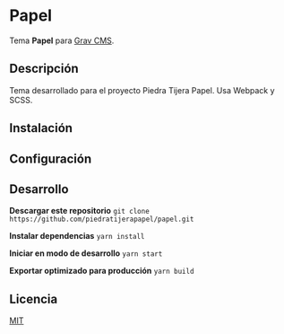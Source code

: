 # Papel
Tema **Papel** para [Grav CMS](http://github.com/getgrav/grav).

## Descripción
Tema desarrollado para el proyecto Piedra Tijera Papel. Usa Webpack y SCSS.

## Instalación

## Configuración

## Desarrollo
**Descargar este repositorio**
`git clone https://github.com/piedratijerapapel/papel.git`

**Instalar dependencias**
`yarn install`

**Iniciar en modo de desarrollo**
`yarn start`

**Exportar optimizado para producción**
`yarn build`

## Licencia
[MIT](/LICENSE)
